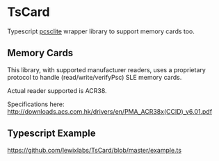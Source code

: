 # TsCard
Typescript [pcsclite](https://github.com/lewixlabs/TsCard) wrapper library to support memory cards too.

## Memory Cards
This library, with supported manufacturer readers, uses a proprietary protocol to handle (read/write/verifyPsc) SLE memory cards.

Actual reader supported is ACR38.

Specifications here:
http://downloads.acs.com.hk/drivers/en/PMA_ACR38x(CCID)_v6.01.pdf

## Typescript Example
https://github.com/lewixlabs/TsCard/blob/master/example.ts
